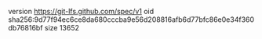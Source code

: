 version https://git-lfs.github.com/spec/v1
oid sha256:9d77f94ec6ce8da680cccba9e56d208816afb6d77bfc86e0e34f360db76816bf
size 13652
